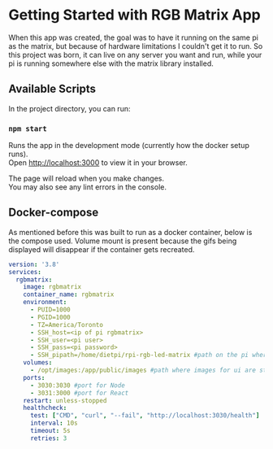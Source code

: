# Getting Started with RGB Matrix App

When this app was created, the goal was to have it running on the same pi as the matrix, but because of hardware limitations I couldn't get it to run. So this project was born, it can live on any server you want and run, while your pi is running somewhere else with the matrix library installed.

## Available Scripts

In the project directory, you can run:

### `npm start`

Runs the app in the development mode (currently how the docker setup runs).\
Open [http://localhost:3000](http://localhost:3000) to view it in your browser.

The page will reload when you make changes.\
You may also see any lint errors in the console.

## Docker-compose

As mentioned before this was built to run as a docker container, below is the compose used.
Volume mount is present because the gifs being displayed will disappear if the container gets recreated.

```yaml
version: '3.8'
services:
  rgbmatrix:
    image: rgbmatrix
    container_name: rgbmatrix
    environment:
      - PUID=1000
      - PGID=1000
      - TZ=America/Toronto
      - SSH_host=<ip of pi rgbmatrix>
      - SSH_user=<pi user>
      - SSH_pass=<pi password>
      - SSH_pipath=/home/dietpi/rpi-rgb-led-matrix #path on the pi where the library was cloned
    volumes:
      - /opt/images:/app/public/images #path where images for ui are stored
    ports:
      - 3030:3030 #port for Node
      - 3031:3000 #port for React
    restart: unless-stopped
    healthcheck:
      test: ["CMD", "curl", "--fail", "http://localhost:3030/health"]
      interval: 10s
      timeout: 5s
      retries: 3
```
